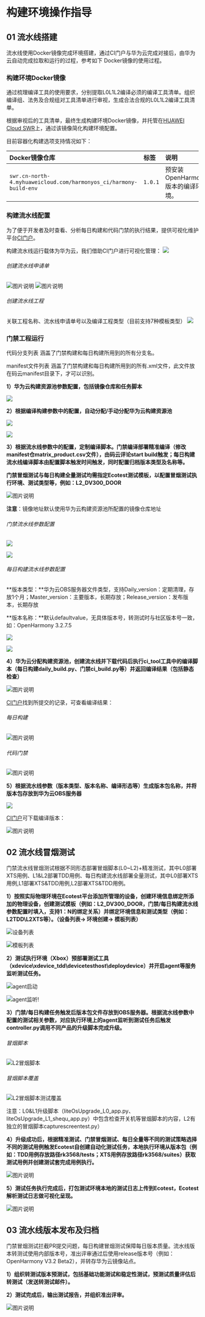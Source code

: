 # 构建环境操作指导


##  01 流水线搭建


流水线使用Docker镜像完成环境搭建，通过CI门户与华为云完成对接后，由华为云自动完成拉取和运行的过程，参考如下 Docker镜像的使用过程。

### 构建环境Docker镜像

通过梳理编译工具的使用要求，分别提取L0L1L2编译必须的编译工具清单。组织编译组、法务及合规组对工具清单进行审视，生成合法合规的L0L1L2编译工具清单。

根据审视后的工具清单，最终生成构建环境Docker镜像，并托管在[HUAWEI Cloud SWR](https://auth.huaweicloud.com/authui/login.html?service=https%3A%2F%2Fconsole.huaweicloud.com%2Fswr%2F%3Fregion%3Dcn-south-1%26cloud_route_state%3D%2Fapp%2Fwarehouse%2FwarehouseMangeDetail%2Fgoldensir%2Fopenharmony-docker%2Fopenharmony-docker%3Ftype%3DownImage&locale=en-us#/login)上，通过该镜像简化构建环境配置。

目前容器化构建选项支持情况如下：

| Docker镜像仓库                                               | 标签    | 说明                                  |
| :----------------------------------------------------------- | :------ | :------------------------------------ |
| `swr.cn-north-4.myhuaweicloud.com/harmonyos_ci/harmony-build-env` | `1.0.1` | 预安装OpenHarmony版本的编译环境。 |

### 构建流水线配置

为了便于开发者及时查看、分析每日构建和代码门禁的执行结果，提供可视化维护平台[CI门户](http://ci.openharmony.cn)。

构建流水线运行载体为华为云，我们借助CI门户进行可视化管理：
![](http://image.huawei.com/tiny-lts/v1/images/15e76ed9db5ae760447e5d375e6cea34_572x147.bmp@900-0-90-f.bmp)

###### 创建流水线申请单

![图片说明](http://image.huawei.com/tiny-lts/v1/images/23dbfb19c95fcedada431ff13ebf124d_1894x1093.png)
![图片说明](http://image.huawei.com/tiny-lts/v1/images/51bab5f04bf7e3089225ccb129899464_1535x425.png)

###### 创建流水线工程

关联工程名称、流水线申请单号以及编译工程类型（目前支持7种模板类型）
![](http://image.huawei.com/tiny-lts/v1/images/3ef8c964b5c32759bce10737d892e5d8_1998x1150.png)

###  门禁工程运行

代码分支列表 涵盖了门禁构建和每日构建所用到的所有分支名。

manifest文件列表 涵盖了门禁构建和每日构建所用到的所有.xml文件，此文件放在码云manifest目录下，才可以识别。

**1）华为云构建资源池参数配置，包括镜像仓库和任务脚本**

![](http://image.huawei.com/tiny-lts/v1/images/e79f835a50a9979b12851904c5a0f074_662x498.bmp@900-0-90-f.bmp)

**2）根据编译构建参数中的配置，自动分配/手动分配华为云构建资源池**

![](http://image.huawei.com/tiny-lts/v1/images/175eaf6be7397851d5ba88dff91d6db9_2131x839.png)

![](http://image.huawei.com/tiny-lts/v1/images/bb3aaa9db5df3930a77ab8658ff261fe_1116x621.png)

**3）根据流水线参数中的配置，定制编译脚本。门禁编译部署精准编译（修改manifest仓matrix_product.csv文件），由码云评论start build触发；每日构建流水线编译脚本由配置脚本触发时间触发，同时配置归档版本类型及名称等。**


**门禁冒烟测试与每日构建全量测试均需指定Ecotest测试模板，以配置冒烟测试执行环境、测试类型等，例如：L2_DV300_DOOR**

![图片说明](http://image.huawei.com/tiny-lts/v1/images/05e37d79c3b955ae606242df23dacf4e_2201x341.png)

**注意**：镜像地址默认使用华为云构建资源池所配置的镜像仓库地址

###### 门禁流水线参数配置
![](http://image.huawei.com/tiny-lts/v1/images/6876aaf49f671783f497bd4daf3de9ab_2450x1448.png)

![](http://image.huawei.com/tiny-lts/v1/images/78e3ef0280203aa4948ab09147432d60_697x277.png)

###### 每日构建流水线参数配置
**版本类型：**华为云OBS服务器文件类型，支持Daily_version：定期清理，存放1个月；Master_version：主要版本，长期存放；Release_version：发布版本，长期存放

**版本名称：**默认defaultvalue，无具体版本号，转测试时与社区版本号一致，如：OpenHarmony 3.2.7.5

![](http://image.huawei.com/tiny-lts/v1/images/6876aaf49f671783f497bd4daf3de9ab_2450x1448.png)

![](http://image.huawei.com/tiny-lts/v1/images/a397f1a5a6ce6bceaeea79ebfb816baf_1065x490.bmp@900-0-90-f.bmp)

**4）华为云分配构建资源池，创建流水线并下载代码后执行ci_tool工具中的编译脚本（每日构建daily_build.py、门禁ci_build.py等）并返回编译结果（包括静态检查）**

![图片说明](http://image.huawei.com/tiny-lts/v1/images/2580d58a9839f490247f96c1cdf2947f_1935x512.png)

[CI门户](http://ci.openharmony.cn)找到所提交的记录，可查看编译结果：

###### 每日构建
![图片说明](http://image.huawei.com/tiny-lts/v1/images/cae9643180934c18d6b504c7993d26fc_2553x632.png)

###### 代码门禁
![图片说明](http://image.huawei.com/tiny-lts/v1/images/46b7b6bca24b152dbe12cf4fd5dbc0db_2553x726.png)

**5）根据流水线参数（版本类型、版本名称、编译形态等）生成版本包名称，并将版本包存放到华为云OBS服务器**

![](http://image.huawei.com/tiny-lts/v1/images/814970d1fb326901292936809e1683a9_836x266.bmp@900-0-90-f.bmp)

[CI门户](http://ci.openharmony.cn)可下载编译版本：

![图片说明](http://image.huawei.com/tiny-lts/v1/images/72e03bb1fda0b649225e9172c3852a4b_2553x554.png)


##  02 流水线冒烟测试

门禁流水线冒烟测试根据不同形态部署冒烟脚本(L0~L2)+精准测试，其中L0部署XTS用例、L1&L2部署TDD用例、每日构建流水线部署全量测试，其中L0部署XTS用例,L1部署XTS&TDD用例,L2部署XTS&TDD用例。

**1）按照实际物理环境在Ecotest平台添加所管理的设备，创建环境信息绑定所添加的物理设备，创建测试模板（例如：L2_DV300_DOOR，门禁/每日构建流水线参数配置时填入，支持1：N的绑定关系）并绑定环境信息和测试类型（例如：L2TDD\L2XTS等）。（设备列表-> 环境创建-> 模板列表）**

![设备列表](http://image.huawei.com/tiny-lts/v1/images/69720a73cd71fc6a539081ab9e9b8c91_1912x502.png)

![模板列表](http://image.huawei.com/tiny-lts/v1/images/34c1cef87a852405838e234230a21382_1910x450.png)

**2）测试执行环境（Xbox）预部署测试工具（xdevice\xdevice_tdd\devicetesthost\deploydevice）并开启agent等服务监听测试任务。**

![agent启动](http://image.huawei.com/tiny-lts/v1/images/6b9db18b6d622e370b2bb69c8021a590_955x234.png)

![agent监听](http://image.huawei.com/tiny-lts/v1/images/55785110ed4c212a32a28ffb44b76613_448x158.png)!

**3）门禁/每日构建任务触发后版本包文件存放到OBS服务器。根据流水线参数中配置的测试相关参数，对应执行环境上的agent监听到测试任务后触发controller.py调用不同产品的升级脚本完成升级。**

###### 冒烟脚本
![L2冒烟脚本](http://image.huawei.com/tiny-lts/v1/images/55d343684c51a14272a25132d63a4b16_1394x809.png)

###### 冒烟脚本覆盖
![L2冒烟脚本测试覆盖](http://image.huawei.com/tiny-lts/v1/images/58eca38d154f6c807a045c6832a27c32_830x707.png)

注意：L0&L1升级脚本（liteOsUpgrade_L0_app.py、liteOsUpgrade_L1_shequ_app.py）中包含检查开关机等冒烟脚本的内容，L2有独立的冒烟脚本capturescreentest.py）

**4）升级成功后，根据精准测试、门禁冒烟测试、每日全量等不同的测试策略选择不同的测试用例触发Ecotest自创建自动化测试任务，本地执行环境从版本包（例如：TDD用例存放路径rk3568/tests；XTS用例存放路径rk3568/suites）获取测试用例并创建测试套完成用例执行。**

![图片说明](http://image.huawei.com/tiny-lts/v1/images/05c785595d6dfbcd7aea3818eff424fd_1902x286.png)

**5）测试任务执行完成后，打包测试环境本地的测试日志上传到Ecotest，Ecotest解析测试日志做可视化呈现。**

![图片说明](http://image.huawei.com/tiny-lts/v1/images/c7c75c03b3bd19aa3af4f038f7d5052b_1887x612.png)

##  03 流水线版本发布及归档

门禁冒烟测试拦截PR提交问题，每日构建冒烟测试保障每日版本质量。流水线版本转测试使用内部版本号，准出评审通过后使用release版本号（例如：OpenHarmony V3.2 Beta2），并转存华为云镜像站点。

**1）组织转测试版本预测试，包括基础功能测试和稳定性测试，预测试质量评估后转测试（发送转测试邮件）。**

**2）测试完成后，输出测试报告，并组织准出评审。**

![图片说明](http://image.huawei.com/tiny-lts/v1/images/1eb55236f9ef0ea1d1a3a76bef1eb14b_1282x655.png)

